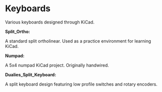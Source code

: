 # Keyboards
Various keyboards designed through KiCad.

**Split_Ortho:**

A standard split ortholinear. Used as a practice environment for learning KiCad.

**Numpad:**

A 5x4 numpad KiCad project. Originally handwired.

**Dualies_Split_Keyboard:**

A split keyboard design featuring low profile switches and rotary encoders.
